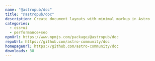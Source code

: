 ```yaml
---
name: "@astropub/doc"
title: "@astropub/doc"
description: Create document layouts with minimal markup in Astro
categories:
  - css+ui
  - performance+seo
npmUrl: https://www.npmjs.com/package/@astropub/doc
repoUrl: https://github.com/astro-community/doc
homepageUrl: https://github.com/astro-community/doc
downloads: 38
---
```

